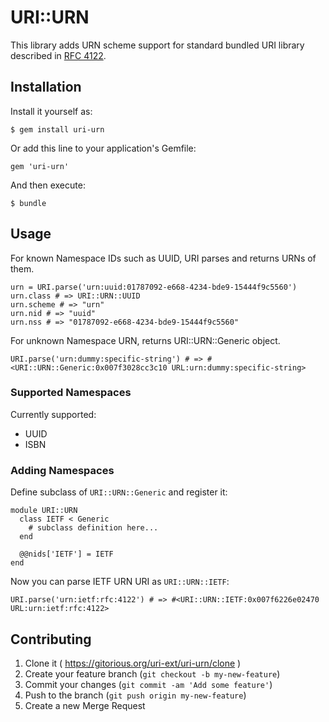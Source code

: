 URI::URN
========

This library adds URN scheme support for standard bundled URI library described in [RFC 4122][rfc4122].

Installation
------------

Install it yourself as:

    $ gem install uri-urn

Or add this line to your application's Gemfile:

    gem 'uri-urn'

And then execute:

    $ bundle

Usage
-----

For known Namespace IDs such as UUID, URI parses and returns URNs of them.

    urn = URI.parse('urn:uuid:01787092-e668-4234-bde9-15444f9c5560')
    urn.class # => URI::URN::UUID
    urn.scheme # => "urn"
    urn.nid # => "uuid"
    urn.nss # => "01787092-e668-4234-bde9-15444f9c5560"

For unknown Namespace URN, returns URI::URN::Generic object.

    URI.parse('urn:dummy:specific-string') # => #<URI::URN::Generic:0x007f3028cc3c10 URL:urn:dummy:specific-string>

### Supported Namespaces

Currently supported:

* UUID
* ISBN

### Adding Namespaces

Define subclass of `URI::URN::Generic` and register it:

    module URI::URN
      class IETF < Generic
        # subclass definition here...
      end

      @@nids['IETF'] = IETF
    end

Now you can parse IETF URN URI as `URI::URN::IETF`:

    URI.parse('urn:ietf:rfc:4122') # => #<URI::URN::IETF:0x007f6226e02470 URL:urn:ietf:rfc:4122>

Contributing
------------

1. Clone it ( https://gitorious.org/uri-ext/uri-urn/clone )
2. Create your feature branch (`git checkout -b my-new-feature`)
3. Commit your changes (`git commit -am 'Add some feature'`)
4. Push to the branch (`git push origin my-new-feature`)
5. Create a new Merge Request

[rfc4122]: http://www.ietf.org/rfc/rfc4122.txt
